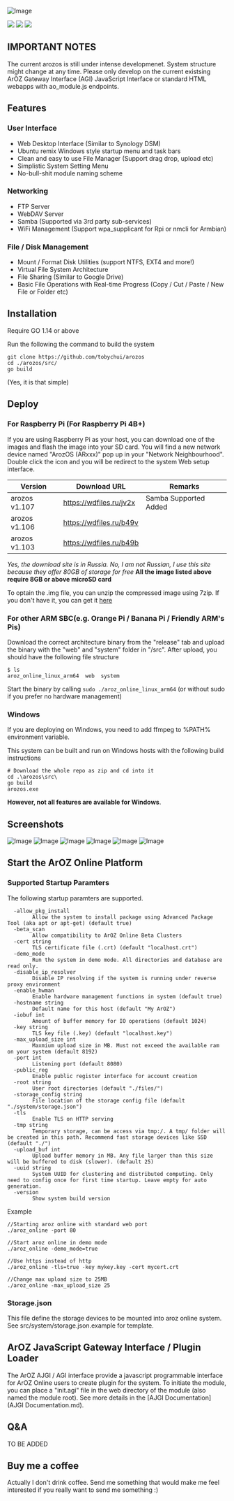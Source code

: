 ![Image](img/banner.png?raw=true)

<img src="https://img.shields.io/badge/License-Open%20Source-blue"> <img src="https://img.shields.io/badge/Device-Raspberry%20Pi%203B%2B%20%2F%204B-red"> <img src="https://img.shields.io/badge/Made%20In%20Hong%20Kong-香港開發-blueviolet">

## IMPORTANT NOTES
The current arozos is still under intense developmenet. System structure might change at any time. Please only develop on the current existsing ArOZ Gateway Interface (AGI) JavaScript Interface or standard HTML webapps with ao_module.js endpoints.

## Features
### User Interface
- Web Desktop Interface (Similar to Synology DSM)
- Ubuntu remix Windows style startup menu and task bars
- Clean and easy to use File Manager (Support drag drop, upload etc)
- Simplistic System Setting Menu
- No-bull-shit module naming scheme
### Networking 
- FTP Server
- WebDAV Server
- Samba (Supported via 3rd party sub-services)
- WiFi Management (Support wpa_supplicant for Rpi or nmcli for Armbian)
### File / Disk Management
- Mount / Format Disk Utilities (support NTFS, EXT4 and more!)
- Virtual File System Architecture
- File Sharing (Similar to Google Drive)
- Basic File Operations with Real-time Progress (Copy / Cut / Paste / New File or Folder etc)

## Installation
Require GO 1.14 or above

Run the following the command to build the system

```
git clone https://github.com/tobychui/arozos
cd ./arozos/src/
go build
```
(Yes, it is that simple)

## Deploy
### For Raspberry Pi (For Raspberry Pi 4B+)
If you are using Raspberry Pi as your host, you can download one of the images and flash the image into your SD card. You will find a new network device named "ArozOS (ARxxx)" pop up in your "Network Neighbourhood". Double click the icon and you will be redirect to the system Web setup interface.

|Version|Download URL|Remarks|
|---|---|---|
|arozos v1.107|https://wdfiles.ru/jv2x|Samba Supported Added|
|arozos v1.106|https://wdfiles.ru/b49v||
|arozos v1.103|https://wdfiles.ru/b49b||

*Yes, the download site is in Russia. No, I am not Russian, I use this site because they offer 80GB of storage for free*
**All the image listed above require 8GB or above microSD card**

To optain the .img file, you can unzip the compressed image using 7zip. If you don't have it, you can get it [here](https://www.7-zip.org/download.html)

### For other ARM SBC(e.g. Orange Pi / Banana Pi / Friendly ARM's Pis)
Download the correct architecture binary from the "release" tab and upload the binary with the "web" and "system" folder in "/src".
After upload, you should have the following file structure

```
$ ls
aroz_online_linux_arm64  web  system
```

Start the binary by calling ``` sudo ./aroz_online_linux_arm64 ``` (or without sudo if you prefer no hardware management)

### Windows
If you are deploying on Windows, you need to add ffmpeg to %PATH% environment variable.

This system can be built and run on Windows hosts with the following build instructions
```
# Download the whole repo as zip and cd into it
cd .\arozos\src\
go build
arozos.exe
```
**However, not all features are available for Windows**. 



## Screenshots
![Image](img/screenshots/1.png?raw=true)
![Image](img/screenshots/2.png?raw=true)
![Image](img/screenshots/3.png?raw=true)
![Image](img/screenshots/4.png?raw=true)
![Image](img/screenshots/5.png?raw=true)
![Image](img/screenshots/6.png?raw=true)

## Start the ArOZ Online Platform

### Supported Startup Paramters
The following startup paramters are supported.
```
  -allow_pkg_install
        Allow the system to install package using Advanced Package Tool (aka apt or apt-get) (default true)
  -beta_scan
        Allow compatibility to ArOZ Online Beta Clusters
  -cert string
        TLS certificate file (.crt) (default "localhost.crt")
  -demo_mode
        Run the system in demo mode. All directories and database are read only.
  -disable_ip_resolver
        Disable IP resolving if the system is running under reverse proxy environment
  -enable_hwman
        Enable hardware management functions in system (default true)
  -hostname string
        Default name for this host (default "My ArOZ")
  -iobuf int
        Amount of buffer memory for IO operations (default 1024)
  -key string
        TLS key file (.key) (default "localhost.key")
  -max_upload_size int
        Maxmium upload size in MB. Must not exceed the available ram on your system (default 8192)
  -port int
        Listening port (default 8080)
  -public_reg
        Enable public register interface for account creation
  -root string
        User root directories (default "./files/")
  -storage_config string
        File location of the storage config file (default "./system/storage.json")
  -tls
        Enable TLS on HTTP serving
  -tmp string
        Temporary storage, can be access via tmp:/. A tmp/ folder will be created in this path. Recommend fast storage devices like SSD (default "./")
  -upload_buf int
        Upload buffer memory in MB. Any file larger than this size will be buffered to disk (slower). (default 25)
  -uuid string
        System UUID for clustering and distributed computing. Only need to config once for first time startup. Leave empty for auto generation.
  -version
        Show system build version
```

Example
```
//Starting aroz online with standard web port
./aroz_online -port 80

//Start aroz online in demo mode
./aroz_online -demo_mode=true

//Use https instead of http 
./aroz_online -tls=true -key mykey.key -cert mycert.crt

//Change max upload size to 25MB
./aroz_online -max_upload_size 25

```

### Storage.json
This file define the storage devices to be mounted into aroz online system. See src/system/storage.json.example for template.


## ArOZ JavaScript Gateway Interface / Plugin Loader
The ArOZ AJGI / AGI interface provide a javascript programmable interface for ArOZ Online users to create 
plugin for the system. To initiate the module, you can place a "init.agi" file in the web directory of the module
(also named the module root). See more details in the [AJGI Documentation](AJGI Documentation.md).


## Q&A
TO BE ADDED

## Buy me a coffee
Actually I don't drink coffee.
Send me something that would make me feel interested if you really want to send me something :)
